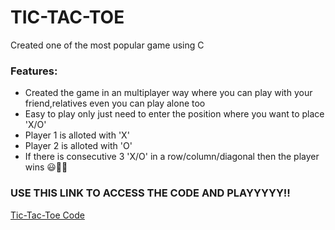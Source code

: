 # TIC-TAC-TOE

Created one of the most popular game using C

### Features: 

* Created the game in an multiplayer way where you can play with your friend,relatives even you can play alone too
* Easy to play only just need to enter the position where you want to place 'X/O'
* Player 1 is alloted with 'X'
* Player 2 is alloted with 'O'
* If there is consecutive 3 'X/O' in a row/column/diagonal then the player wins 😃👑🥇

### USE THIS LINK TO ACCESS THE CODE AND PLAYYYYY!! 
[Tic-Tac-Toe Code](https://github.com/ArchismwanChatterjee/Mini-Projects/blob/main/tic-tac-toe.c)
